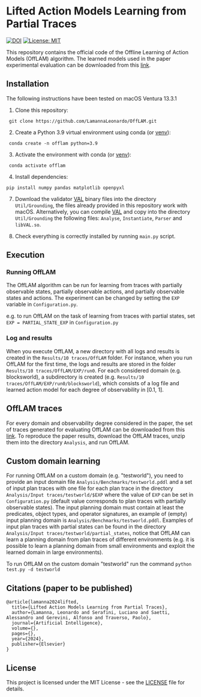 # Lifted Action Models Learning from Partial Traces
[![DOI](https://zenodo.org/badge/734644047.svg)](https://zenodo.org/badge/latestdoi/734644047)
[![License: MIT](https://img.shields.io/badge/License-MIT-green.svg)](https://opensource.org/licenses/MIT)

This repository contains the official code of the Offline Learning of Action Models (OffLAM) algorithm. The learned models used in the paper experimental evaluation can be downloaded from this [link](https://drive.google.com/file/d/1eh51H8lPrUGTRPoDKLH8eOFl7RWg12qu/view?usp=share_link).  


## Installation
The following instructions have been tested on macOS Ventura 13.3.1


1. Clone this repository:
```
 git clone https://github.com/LamannaLeonardo/OffLAM.git
```

2. Create a Python 3.9 virtual environment using conda (or [venv](https://packaging.python.org/en/latest/guides/installing-using-pip-and-virtual-environments/#create-a-new-virtual-environment)):
```
 conda create -n offlam python=3.9
```

3. Activate the environment with conda (or [venv](https://packaging.python.org/en/latest/guides/installing-using-pip-and-virtual-environments/#activate-a-virtual-environment)):
```
 conda activate offlam
```

4. Install dependencies:
```
pip install numpy pandas matplotlib openpyxl
```

7. Download the validator [VAL](https://github.com/KCL-Planning/VAL) binary files into the directory `Util/Grounding`, the files already provided in this repository work with macOS.
Alternatively, you can compile [VAL](https://github.com/KCL-Planning/VAL) and copy into the directory `Util/Grounding` the following files: `Analyse`, `Instantiate`, `Parser` and `libVAL.so`.


10. Check everything is correctly installed by running `main.py` script.


## Execution

### Running OffLAM
The OffLAM algorithm can be run for learning from traces with partially observable states, partially observable actions, and partially observable states and actions. The experiment can be changed by setting the `EXP` variable in `Configuration.py`.

e.g. to run OffLAM on the task of learning from traces with partial states, set `EXP = PARTIAL_STATE_EXP` in `Configuration.py`


### Log and results
When you execute OffLAM, a new directory with all logs and results is created in the `Results/10 traces/OffLAM` folder. For instance, when you run OffLAM for the first time, the logs and results are stored in the folder `Results/10 traces/OffLAM/EXP/run0`. For each considered domain (e.g. blocksworld), a subdirectory is created (e.g. `Results/10 traces/OffLAM/EXP/run0/blocksworld`), which consists of a log file and learned action model for each degree of observability in [0.1, 1].


## OffLAM traces
For every domain and observability degree considered in the paper, the set of traces generated for evaluating OffLAM can be downloaded from this [link](https://zenodo.org/records/11635434).  To reproduce the paper results, download the OffLAM traces, unzip them into the directory `Analysis`, and run OffLAM.


## Custom domain learning
For running OffLAM on a custom domain (e.g. "testworld"), you need to provide an input domain file `Analysis/Benchmarks/testworld.pddl` and a set of input plan traces with one file for each plan trace in the directory `Analysis/Input traces/testworld/$EXP` where the value of `EXP` can be set in `Configuration.py` (default value corresponds to plan traces with partially observable states). The input planning domain must contain at least the predicates, object types, and operator signatures, an example of (empty) input planning domain is `Analysis/Benchmarks/testworld.pddl`. Examples of input plan traces with partial states can be found in the directory `Analysis/Input traces/testworld/partial_states`, notice that OffLAM can learn a planning domain from plan traces of different environments (e.g. it is possible to learn a planning domain from small environments and exploit the learned domain in large environments). 

To run OffLAM on the custom domain "testworld" run the command `python test.py -d testworld`


## Citations (paper to be published)
```
@article{lamanna2024lifted,
  title={Lifted Action Models Learning from Partial Traces},
  author={Lamanna, Leonardo and Serafini, Luciano and Saetti, Alessandro and Gerevini, Alfonso and Traverso, Paolo},
  journal={Artificial Intelligence},
  volume={},
  pages={},
  year={2024},
  publisher={Elsevier}
}
```

## License
This project is licensed under the MIT License - see the [LICENSE](/License) file for details.
